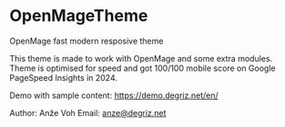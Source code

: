 # OpenMageTheme
OpenMage fast modern resposive theme

This theme is made to work with OpenMage and some extra modules. Theme is optimised for speed and got 100/100 mobile score on Google PageSpeed Insights in 2024.

Demo with sample content:
https://demo.degriz.net/en/

Author: Anže Voh 
Email: anze@degriz.net